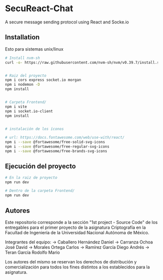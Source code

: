 # SecuReact-Chat
A secure message sending protocol using React and Socke.io


## Installation
Esto para sistemas unix/linux
```bash
# Install nvm-sh
curl -o- https://raw.githubusercontent.com/nvm-sh/nvm/v0.39.7/install.sh | bash


# Raiz del proyecto
npm i cors express socket.io morgan
npm i nodemon -D
npm install


# Carpeta Frontend/
npm i vite
npm i socket.io-client
npm install


# instalación de los íconos

# url: https://docs.fontawesome.com/web/use-with/react/
npm i --save @fortawesome/free-solid-svg-icons
npm i --save @fortawesome/free-regular-svg-icons
npm i --save @fortawesome/free-brands-svg-icons
```


## Ejecución del proyecto

```bash
# En la raiz de proyecto
npm run dev

# Dentro de la carpeta Frontend/
npm run dev

```

## Autores

Este repositorio corresponde a la sección "1st project - Source Code" de los entregables para el primer proyecto de la asignatura Criptografía en la Facultad de Ingeniería de la Universidad Nacional Autónoma de México.

Integrantes del equipo:
→ Caballero Hernández Daniel
→ Carranza Ochoa José David
→ Morales Ortega Carlos
→ Ramírez García Diego Andrés
→ Teran García Rodolfo Mario

Los autores del mismo se reservan los derechos de distribución y comercialización para todos los fines distintos a los establecidos para la asignatura.
